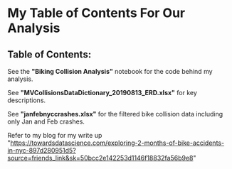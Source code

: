 # My Table of Contents For Our Analysis

## Table of Contents:

See the **"Biking Collision Analysis"** notebook for the code behind my analysis.

See **"MVCollisionsDataDictionary_20190813_ERD.xlsx"** for key descriptions.

See **"janfebnyccrashes.xlsx"** for the filtered bike collision data including only Jan and Feb crashes.

Refer to my blog for my write up "https://towardsdatascience.com/exploring-2-months-of-bike-accidents-in-nyc-897d280951d5?source=friends_link&sk=50bcc2e142253d1146f18832fa56b9e8"
